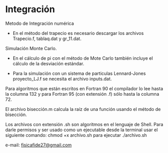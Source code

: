 # Integración
Metodo de Integración numérica
* En el método del trapecio es necesario descargar los archivos Trapecio.f, tablaq.dat y gr_11.dat.


Simulación Monte Carlo.

* En el cálculo de pi con el método de Mote Carlo también incluye el cálculo de la desviación estándar.


* Para la simulación con un sistema de particulas Lennard-Jones proyecto_LJ.f se necesita el archivo inputs.dat.

Para algoritmos que están escritos en Fortran 90 el compilador lo lee hasta la columna 132 y para Fortran 95 (con extensión .f)
sólo hasta la columna 72.

El archivo bisección.m calcula la raíz de una función usando el método de bisección.

Los archivos con extensión .sh son algoritmos en el lenguaje de Shell.
Para darle permisos y ser usado como un ejecutable desde la terminal usar el siguiente comando:
  chmod +x archivo.sh
para ejecutar
./archivo.sh





e-mail: fisicafide27@gmail.com
